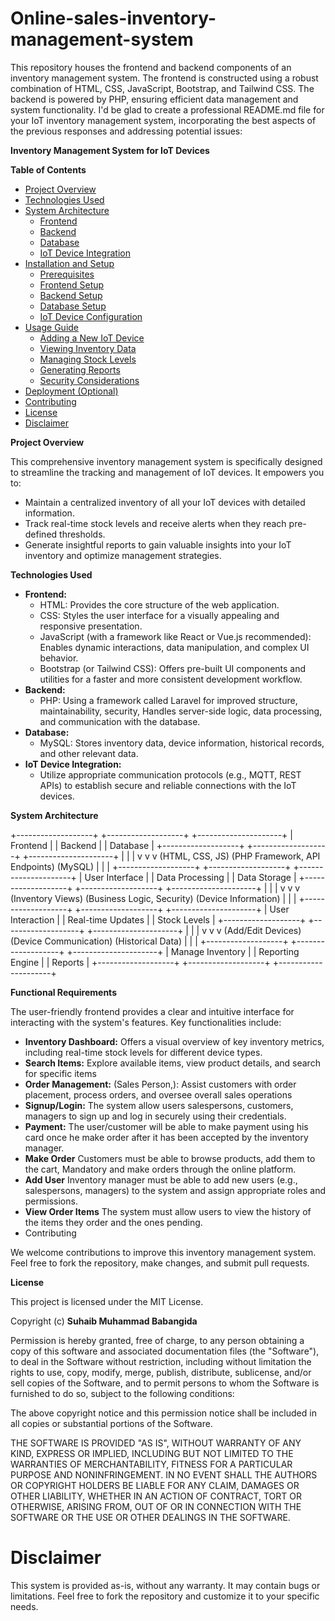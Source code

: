 # Online-sales-inventory-management-system

This repository houses the frontend and backend components of an inventory management system. The frontend is constructed using a robust combination of HTML, CSS, JavaScript, Bootstrap, and Tailwind CSS. The backend is powered by PHP, ensuring efficient data management and system functionality.
I'd be glad to create a professional README.md file for your IoT inventory management system, incorporating the best aspects of the previous responses and addressing potential issues:

**Inventory Management System for IoT Devices**

**Table of Contents**

* [Project Overview](https://www.google.com/url?sa=E&source=gmail&q=#project-overview)
* [Technologies Used](https://www.google.com/url?sa=E&source=gmail&q=#technologies-used)
* [System Architecture](https://www.google.com/url?sa=E&source=gmail&q=#system-architecture)
  * [Frontend](https://www.google.com/url?sa=E&source=gmail&q=#frontend)
  * [Backend](https://www.google.com/url?sa=E&source=gmail&q=#backend)
  * [Database](https://www.google.com/url?sa=E&source=gmail&q=#database)
  * [IoT Device Integration](https://www.google.com/url?sa=E&source=gmail&q=#iot-device-integration)
* [Installation and Setup](https://www.google.com/url?sa=E&source=gmail&q=#installation-and-setup)
  * [Prerequisites](https://www.google.com/url?sa=E&source=gmail&q=#prerequisites)
  * [Frontend Setup](https://www.google.com/url?sa=E&source=gmail&q=#frontend-setup)
  * [Backend Setup](https://www.google.com/url?sa=E&source=gmail&q=#backend-setup)
  * [Database Setup](https://www.google.com/url?sa=E&source=gmail&q=#database-setup)
  * [IoT Device Configuration](https://www.google.com/url?sa=E&source=gmail&q=#iot-device-configuration)
* [Usage Guide](https://www.google.com/url?sa=E&source=gmail&q=#usage-guide)
  * [Adding a New IoT Device](https://www.google.com/url?sa=E&source=gmail&q=#adding-a-new-iot-device)
  * [Viewing Inventory Data](https://www.google.com/url?sa=E&source=gmail&q=#viewing-inventory-data)
  * [Managing Stock Levels](https://www.google.com/url?sa=E&source=gmail&q=#managing-stock-levels)
  * [Generating Reports](https://www.google.com/url?sa=E&source=gmail&q=#generating-reports)
  * [Security Considerations](https://www.google.com/url?sa=E&source=gmail&q=#security-considerations)
* [Deployment (Optional)](https://www.google.com/url?sa=E&source=gmail&q=#deployment)
* [Contributing](https://www.google.com/url?sa=E&source=gmail&q=#contributing)
* [License](https://www.google.com/url?sa=E&source=gmail&q=#license)
* [Disclaimer](https://www.google.com/url?sa=E&source=gmail&q=#disclaimer)

**Project Overview**

This comprehensive inventory management system is specifically designed to streamline the tracking and management of IoT devices. It empowers you to:

* Maintain a centralized inventory of all your IoT devices with detailed information.
* Track real-time stock levels and receive alerts when they reach pre-defined thresholds.
* Generate insightful reports to gain valuable insights into your IoT inventory and optimize management strategies.

**Technologies Used**

* **Frontend:**
  * HTML: Provides the core structure of the web application.
  * CSS: Styles the user interface for a visually appealing and responsive presentation.
  * JavaScript (with a framework like React or Vue.js recommended): Enables dynamic interactions, data manipulation, and complex UI behavior.
  * Bootstrap (or Tailwind CSS): Offers pre-built UI components and utilities for a faster and more consistent development workflow.
* **Backend:**
  * PHP: Using a framework called Laravel for improved structure, maintainability, security, Handles server-side logic, data processing, and communication with the database.
* **Database:**
  * MySQL: Stores inventory data, device information, historical records, and other relevant data.
* **IoT Device Integration:**
  * Utilize appropriate communication protocols (e.g., MQTT, REST APIs) to establish secure and reliable connections with the IoT devices.

**System Architecture**

+-------------------+          +-------------------+          +---------------------+
|       Frontend     |          |       Backend       |          |       Database       |
+-------------------+          +-------------------+          +---------------------+
          |                    |                    |
          v                    v                    v
      (HTML, CSS, JS)      (PHP Framework, API Endpoints)        (MySQL)
          |                    |                    |
+-------------------+          +-------------------+          +---------------------+
| User Interface     |          | Data Processing    |          | Data Storage        |
+-------------------+          +-------------------+          +---------------------+
          |                    |                    |
          v                    v                    v
      (Inventory Views)      (Business Logic, Security)        (Device Information)
          |                    |                    |
+-------------------+          +-------------------+          +---------------------+
| User Interaction   |          | Real-time Updates  |          | Stock Levels         |
+-------------------+          +-------------------+          +---------------------+
          |                    |                    |
          v                    v                    v
      (Add/Edit Devices)      (Device Communication)        (Historical Data)
          |                    |                    |
+-------------------+          +-------------------+          +---------------------+
| Manage Inventory     |          | Reporting Engine   |          | Reports             |
+-------------------+          +-------------------+          +---------------------+

**Functional Requirements**

The user-friendly frontend provides a clear and intuitive interface for interacting with the system's features. Key functionalities include:

* **Inventory Dashboard:** Offers a visual overview of key inventory metrics, including real-time stock levels for different device types.
* **Search Items:** Explore available items, view product details, and search for specific items
* **Order Management:** (Sales Person,): Assist customers with order placement, process orders, and oversee overall sales operations
* **Signup/Login:** The system  allow users salespersons, customers, managers to sign up and log in securely using their credentials.
* **Payment:** The user/customer will be able to make payment using his card once he make order after it has been accepted by the inventory manager.
* **Make Order** Customers must be able to browse products, add them to the cart, Mandatory and make orders through the online platform.
* **Add User** Inventory manager must be able to add new users (e.g., salespersons, managers) to the system and assign appropriate roles and permissions.
* **View Order Items** The system must allow users to view the history of the items they order and the ones pending.
* Contributing

We welcome contributions to improve this inventory management system. Feel free to fork the repository, make changes, and submit pull requests.

**License**

This project is licensed under the MIT License.

Copyright (c) <b> Suhaib Muhammad Babangida </b>

Permission is hereby granted, free of charge, to any person obtaining a copy
of this software and associated documentation files (the "Software"), to deal
in the Software without restriction, including without limitation the rights
to use, copy, modify, merge, publish, distribute, sublicense, and/or sell
copies of the Software, and to permit persons to whom the Software is
furnished to do so, subject to the following conditions:

The above copyright notice and this permission notice shall be included in all
copies or substantial portions of the Software.

THE SOFTWARE IS PROVIDED "AS IS", WITHOUT WARRANTY OF ANY KIND, EXPRESS OR
IMPLIED, INCLUDING BUT NOT LIMITED TO THE WARRANTIES OF MERCHANTABILITY,
FITNESS FOR A PARTICULAR PURPOSE AND NONINFRINGEMENT. IN NO EVENT SHALL THE
AUTHORS OR COPYRIGHT HOLDERS BE LIABLE FOR ANY CLAIM, DAMAGES OR OTHER
LIABILITY, WHETHER IN AN ACTION OF CONTRACT, TORT OR OTHERWISE, ARISING FROM,
OUT OF OR IN CONNECTION WITH THE SOFTWARE OR THE USE OR OTHER DEALINGS IN THE
SOFTWARE.

# Disclaimer

This system is provided as-is, without any warranty. It may contain bugs or limitations. Feel free to fork the repository and customize it to your specific needs.
